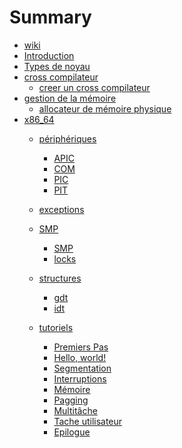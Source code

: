 # Summary
- [wiki](./wiki.md)
- [Introduction](./introduction.md)
- [Types de noyau](./types-de-kernel.md)
- [cross compilateur]()
	- [creer un cross compilateur](cross-compilation/creer-un-cross-compiler.md)
- [gestion de la mémoire]()
	- [allocateur de mémoire physique](allocateur-de-mémoire-physique.md)
- [x86_64](x86_64/index.md)
	- [périphériques]()
		- [APIC](x86_64/périphériques/APIC.md)
		- [COM](x86_64/périphériques/COM.md)
		- [PIC](x86_64/périphériques/PIC.md)
		- [PIT](x86_64/périphériques/PIT.md)
	- [exceptions](x86_64/exceptions.md)
	
	- [SMP]()
		- [SMP](x86_64/smp/SMP.md)
		- [locks](x86_64/smp/locks.md)
	- [structures]()
		- [gdt](x86_64/structures/GDT.md)
		- [idt](x86_64/structures/IDT.md)
	- [tutoriels]()
		- [Premiers Pas](x86_64/premiers-pas/00-introduction.md)
		- [Hello, world!](x86_64/premiers-pas/01-hello-world.md)
		- [Segmentation](x86_64/premiers-pas/02-segmentation.md)
		- [Interruptions](x86_64/premiers-pas/03-interuptions.md)
		- [Mémoire](x86_64/premiers-pas/04-memoire.md)
		- [Pagging](x86_64/premiers-pas/05-pagging.md)
		- [Multitâche](x86_64/premiers-pas/06-multitache.md)
		- [Tache utilisateur](x86_64/premiers-pas/06-tache-utilisateur.md)
		- [Epilogue](x86_64/premiers-pas/06-epilogue.md)
